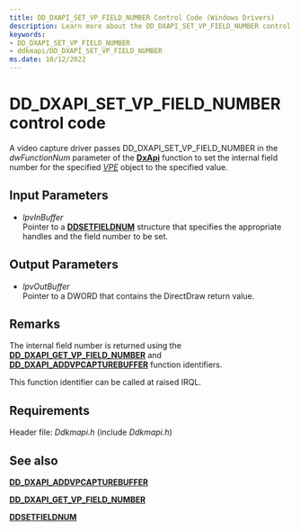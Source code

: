 ```yaml
---
title: DD_DXAPI_SET_VP_FIELD_NUMBER Control Code (Windows Drivers)
description: Learn more about the DD_DXAPI_SET_VP_FIELD_NUMBER control code.
keywords:
- DD_DXAPI_SET_VP_FIELD_NUMBER
- ddkmapi/DD_DXAPI_SET_VP_FIELD_NUMBER
ms.date: 10/12/2022
---
```


# DD\_DXAPI\_SET\_VP\_FIELD\_NUMBER control code

A video capture driver passes DD\_DXAPI\_SET\_VP\_FIELD\_NUMBER in the *dwFunctionNum* parameter of the [**DxApi**](nf-dxapi-dxapi.md) function to set the internal field number for the specified [*VPE*](vpe-callback-functions.md) object to the specified value.

## Input Parameters

- *lpvInBuffer*  
    Pointer to a [**DDSETFIELDNUM**](/windows/win32/api/ddkmapi/ns-ddkmapi-ddsetfieldnum) structure that specifies the appropriate handles and the field number to be set.

## Output Parameters

- *lpvOutBuffer*  
    Pointer to a DWORD that contains the DirectDraw return value.

## Remarks

The internal field number is returned using the [**DD\_DXAPI\_GET\_VP\_FIELD\_NUMBER**](dd-dxapi-get-vp-field-number.md) and [**DD\_DXAPI\_ADDVPCAPTUREBUFFER**](dd-dxapi-addvpcapturebuffer.md) function identifiers.

This function identifier can be called at raised IRQL.

## Requirements

Header file: *Ddkmapi.h* (include *Ddkmapi.h*)

## See also

[**DD\_DXAPI\_ADDVPCAPTUREBUFFER**](dd-dxapi-addvpcapturebuffer.md)

[**DD\_DXAPI\_GET\_VP\_FIELD\_NUMBER**](dd-dxapi-get-vp-field-number.md)

[**DDSETFIELDNUM**](/windows/win32/api/ddkmapi/ns-ddkmapi-ddsetfieldnum)
